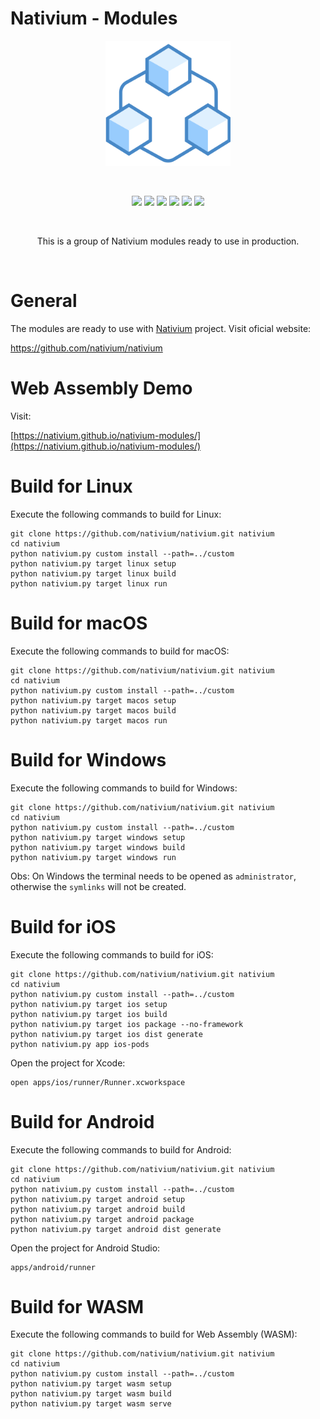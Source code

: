 # Nativium - Modules

<p align="center">
    <a href="https://github.com/nativium/nativium-modules" target="_blank" rel="noopener noreferrer">
        <img src="extras/images/logo.png" alt="Nativium Modules" style="max-width: 200px;" width="200px">
    </a>
</p>

<br>

<p align="center">
    <a href="https://github.com/nativium/nativium-modules/actions/workflows/linux.yml"><img src="https://github.com/nativium/nativium-modules/actions/workflows/linux.yml/badge.svg"></a>
    <a href="https://github.com/nativium/nativium-modules/actions/workflows/macos.yml"><img src="https://github.com/nativium/nativium-modules/actions/workflows/macos.yml/badge.svg"></a>
    <a href="https://github.com/nativium/nativium-modules/actions/workflows/windows.yml"><img src="https://github.com/nativium/nativium-modules/actions/workflows/windows.yml/badge.svg"></a>
    <a href="https://github.com/nativium/nativium-modules/actions/workflows/ios.yml"><img src="https://github.com/nativium/nativium-modules/actions/workflows/ios.yml/badge.svg"></a>
    <a href="https://github.com/nativium/nativium-modules/actions/workflows/android.yml"><img src="https://github.com/nativium/nativium-modules/actions/workflows/android.yml/badge.svg"></a>
    <a href="https://github.com/nativium/nativium-modules/actions/workflows/wasm.yml"><img src="https://github.com/nativium/nativium-modules/actions/workflows/wasm.yml/badge.svg"></a>
</p>

<br>

<p align="center">This is a group of Nativium modules ready to use in production.</p>

<br>

# General

The modules are ready to use with [Nativium](https://github.com/nativium/nativium) project. Visit oficial website:

https://github.com/nativium/nativium

# Web Assembly Demo

Visit:

[https://nativium.github.io/nativium-modules/](https://nativium.github.io/nativium-modules/)

# Build for Linux

Execute the following commands to build for Linux:

```
git clone https://github.com/nativium/nativium.git nativium
cd nativium
python nativium.py custom install --path=../custom
python nativium.py target linux setup
python nativium.py target linux build
python nativium.py target linux run
```

# Build for macOS

Execute the following commands to build for macOS:

```
git clone https://github.com/nativium/nativium.git nativium
cd nativium
python nativium.py custom install --path=../custom
python nativium.py target macos setup
python nativium.py target macos build
python nativium.py target macos run
```

# Build for Windows

Execute the following commands to build for Windows:

```
git clone https://github.com/nativium/nativium.git nativium
cd nativium
python nativium.py custom install --path=../custom
python nativium.py target windows setup
python nativium.py target windows build
python nativium.py target windows run
```

Obs: On Windows the terminal needs to be opened as `administrator`, otherwise the `symlinks` will not be created.

# Build for iOS

Execute the following commands to build for iOS:

```
git clone https://github.com/nativium/nativium.git nativium
cd nativium
python nativium.py custom install --path=../custom
python nativium.py target ios setup
python nativium.py target ios build
python nativium.py target ios package --no-framework
python nativium.py target ios dist generate
python nativium.py app ios-pods
```

Open the project for Xcode:

```
open apps/ios/runner/Runner.xcworkspace
```

# Build for Android

Execute the following commands to build for Android:

```
git clone https://github.com/nativium/nativium.git nativium
cd nativium
python nativium.py custom install --path=../custom
python nativium.py target android setup
python nativium.py target android build
python nativium.py target android package
python nativium.py target android dist generate
```

Open the project for Android Studio:

```
apps/android/runner
```

# Build for WASM

Execute the following commands to build for Web Assembly (WASM):

```
git clone https://github.com/nativium/nativium.git nativium
cd nativium
python nativium.py custom install --path=../custom
python nativium.py target wasm setup
python nativium.py target wasm build
python nativium.py target wasm serve
```
